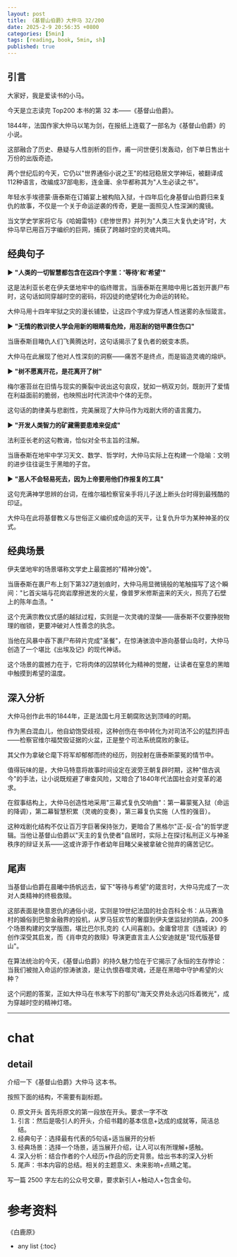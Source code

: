 ```yaml
---
layout: post
title: 《基督山伯爵》大仲马 32/200
date: 2025-2-9 20:56:35 +0800
categories: [5min]
tags: [reading, book, 5min, sh]
published: true
---
```



## 引言  

大家好，我是爱读书的小马。

今天是立志读完 Top200 本书的第 32 本——《基督山伯爵》。

1844年，法国作家大仲马以笔为剑，在报纸上连载了一部名为《基督山伯爵》的小说。

这部融合了历史、悬疑与人性剖析的巨作，甫一问世便引发轰动，创下单日售出十万份的出版奇迹。

两个世纪后的今天，它仍以"世界通俗小说之王"的桂冠稳居文学神坛，被翻译成112种语言，改编成37部电影，连金庸、余华都称其为"人生必读之书"。

年轻水手埃德蒙·唐泰斯在订婚宴上被构陷入狱，十四年后化身基督山伯爵归来复仇的故事，不仅是一个关于命运逆袭的传奇，更是一面照见人性深渊的魔镜。

当文学史学家将它与《哈姆雷特》《悲惨世界》并列为"人类三大复仇史诗"时，大仲马早已用百万字编织的巨网，捕获了跨越时空的灵魂共鸣。

## 经典句子

▶ **"人类的一切智慧都包含在这四个字里：'等待'和'希望'"**  

这是法利亚长老在伊夫堡地牢中的临终赠言。当唐泰斯在黑暗中用匕首划开裹尸布时，这句话如同穿越时空的密码，将囚徒的绝望转化为命运的转轮。

大仲马用十四年牢狱之灾的漫长铺垫，让这四个字成为穿透人性迷雾的永恒箴言。

▶ **"无情的教训使人学会用新的眼睛看危险，用忍耐的铠甲裹住伤口"**  

当唐泰斯目睹仇人们飞黄腾达时，这句话揭示了复仇者的蜕变本质。

大仲马在此展现了他对人性深刻的洞察——痛苦不是终点，而是锻造灵魂的熔炉。

▶ **"树不愿离开花，是花离开了树"**  

梅尔塞苔丝在旧情与现实的撕裂中说出这句哀叹，犹如一柄双刃剑，既剖开了爱情在利益面前的脆弱，也映照出时代洪流中个体的无奈。

这句话的韵律美与悲剧性，完美展现了大仲马作为戏剧大师的语言魔力。

▶ **"开发人类智力的矿藏需要患难来促成"**  

法利亚长老的这句教诲，恰似对全书主旨的注解。

当唐泰斯在地牢中学习天文、数学、哲学时，大仲马实际上在构建一个隐喻：文明的进步往往诞生于黑暗的子宫。

▶ **"恶人不会轻易死去，因为上帝要用他们作报复的工具"**  

这句充满神学思辨的台词，在维尔福检察官亲手将儿子送上断头台时得到最残酷的印证。

大仲马在此将基督教义与世俗正义编织成命运的天平，让复仇升华为某种神圣的仪式。

## 经典场景

伊夫堡地牢的场景堪称文学史上最震撼的"精神分娩"。

当唐泰斯在裹尸布上刻下第327道划痕时，大仲马用显微镜般的笔触描写了这个瞬间："匕首尖端与花岗岩摩擦迸发的火星，像普罗米修斯盗来的天火，照亮了石壁上的陈年血渍。" 

这个充满宗教仪式感的越狱过程，实则是一次灵魂的涅槃——唐泰斯不仅要挣脱物理的枷锁，更要冲破对人性善念的执念。

当他在风暴中吞下裹尸布碎片完成"圣餐"，在惊涛骇浪中游向基督山岛时，大仲马创造了一个堪比《出埃及记》的现代神话。

这个场景的震撼力在于，它将肉体的囚禁转化为精神的觉醒，让读者在窒息的黑暗中触摸到希望的温度。

## 深入分析 

大仲马创作此书的1844年，正是法国七月王朝腐败达到顶峰的时期。

作为黑白混血儿，他自幼饱受歧视，这种创伤在书中转化为对司法不公的猛烈抨击——检察官维尔福焚毁证据的火盆，正是整个司法系统腐败的象征。

其父作为拿破仑麾下将军却郁郁而终的经历，则投射在唐泰斯蒙冤的情节中。

值得玩味的是，大仲马特意将故事时间设定在波旁王朝复辟时期，这种"借古讽今"的手法，让小说既规避了审查风险，又暗合了1840年代法国社会对变革的渴求。

在叙事结构上，大仲马创造性地采用"三幕式复仇交响曲"：第一幕蒙冤入狱（命运的降调），第二幕智慧积累（灵魂的变奏），第三幕复仇实施（人性的强音）。

这种戏剧化结构不仅让百万字巨著保持张力，更暗合了黑格尔"正-反-合"的哲学逻辑。当他让基督山伯爵以"天主的复仇使者"自居时，实际上在探讨私刑正义与神圣秩序的辩证关系——这或许源于作者幼年目睹父亲被拿破仑抛弃的痛苦记忆。

## 尾声 

当基督山伯爵在晨曦中扬帆远去，留下"等待与希望"的箴言时，大仲马完成了一次对人类精神的终极救赎。

这部表面是快意恩仇的通俗小说，实则是19世纪法国的社会百科全书：从马赛渔村的婚俗到巴黎金融界的投机，从罗马狂欢节的奢靡到伊夫堡监狱的阴森，200多个场景构建的文学版图，堪比巴尔扎克的《人间喜剧》。金庸曾坦言《连城诀》的创作深受其启发，而《肖申克的救赎》导演更直言主人公安迪就是"现代版基督山"。

在算法统治的今天，《基督山伯爵》的持久魅力恰在于它揭示了永恒的生存悖论：当我们被抛入命运的惊涛骇浪，是让仇恨吞噬灵魂，还是在黑暗中守护希望的火种？

这个问题的答案，正如大仲马在书末写下的那句"海天交界处永远闪烁着微光"，成为穿越时空的精神灯塔。



------------------------------------------------------------------------

# chat

## detail

介绍一下《基督山伯爵》大仲马 这本书。

按照下面的结构，不需要有副标题。

0. 原文开头 首先将原文的第一段放在开头。要求一字不改
1. 引言：然后是吸引人的开头，介绍书籍的基本信息+达成的成就等，简洁总结。
2. 经典句子：选择最有代表的5句话+适当展开的分析
3. 经典场景：选择一个场景，适当展开介绍，让人可以有所理解+感触。
4. 深入分析：结合作者的个人经历+作品的历史背景。给出书本的深入分析
5. 尾声：书本内容的总结。相关的主题意义、未来影响+点睛之笔。

写一篇 2500 字左右的公众号文章，要求新引人+触动人+包含金句。


# 参考资料

 《白鹿原》

* any list
{:toc}